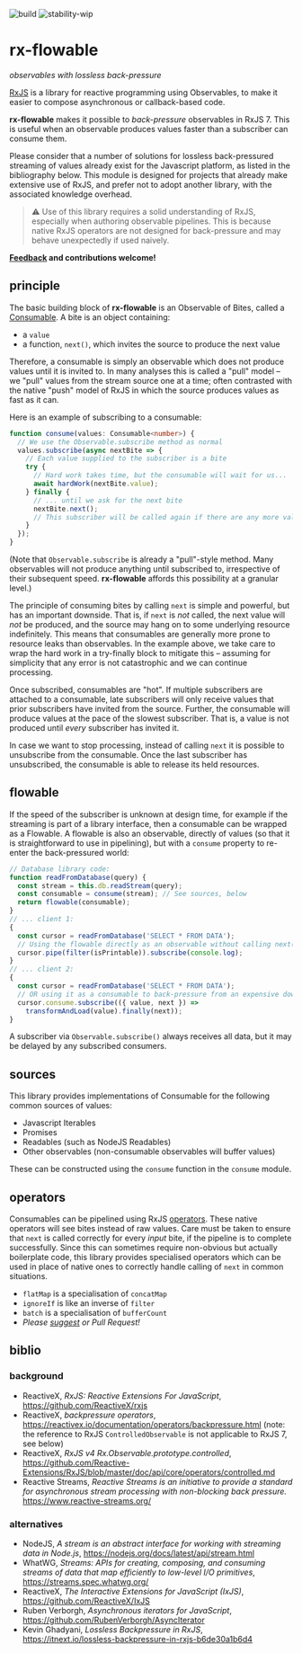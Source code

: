 ![build](https://github.com/gsvarovsky/rx-flowable/actions/workflows/node.js.yml/badge.svg)
![stability-wip](https://img.shields.io/badge/stability-work_in_progress-lightgrey.svg)

# rx-flowable

_observables with lossless back-pressure_

[RxJS](https://rxjs.dev/) is a library for reactive programming using Observables, to make it easier to compose asynchronous or callback-based code.
 
**rx-flowable** makes it possible to _back-pressure_ observables in RxJS 7. This is useful when an observable produces values faster than a subscriber can consume them.

Please consider that a number of solutions for lossless back-pressured streaming of values already exist for the Javascript platform, as listed in the bibliography below. This module is designed for projects that already make extensive use of RxJS, and prefer not to adopt another library, with the associated knowledge overhead.

> ⚠️ Use of this library requires a solid understanding of RxJS, especially when authoring observable pipelines. This is because native RxJS operators are not designed for back-pressure and may behave unexpectedly if used naively.

**[Feedback](https://github.com/gsvarovsky/rx-flowable/issues) and contributions welcome!**

## principle

The basic building block of **rx-flowable** is an Observable of Bites, called a [Consumable](src/index.ts). A bite is an object containing:
- a `value`
- a function, `next()`, which invites the source to produce the next value

Therefore, a consumable is simply an observable which does not produce values until it is invited to. In many analyses this is called a "pull" model – we "pull" values from the stream source one at a time; often contrasted with the native "push" model of RxJS in which the source produces values as fast as it can.

Here is an example of subscribing to a consumable:

```ts
function consume(values: Consumable<number>) {
  // We use the Observable.subscribe method as normal
  values.subscribe(async nextBite => {
    // Each value supplied to the subscriber is a bite
    try {
      // Hard work takes time, but the consumable will wait for us...
      await hardWork(nextBite.value);
    } finally {
      // ... until we ask for the next bite
      nextBite.next();
      // This subscriber will be called again if there are any more values
    }
  });
}
```

(Note that `Observable.subscribe` is already a "pull"-style method. Many observables will not produce anything until subscribed to, irrespective of their subsequent speed. **rx-flowable** affords this possibility at a granular level.)

The principle of consuming bites by calling `next` is simple and powerful, but has an important downside. That is, if `next` is _not_ called, the next value will _not_ be produced, and the source may hang on to some underlying resource indefinitely. This means that consumables are generally more prone to resource leaks than observables. In the example above, we take care to wrap the hard work in a try-finally block to mitigate this – assuming for simplicity that any error is not catastrophic and we can continue processing.

Once subscribed, consumables are "hot". If multiple subscribers are attached to a consumable, late subscribers will only receive values that prior subscribers have invited from the source. Further, the consumable will produce values at the pace of the slowest subscriber. That is, a value is not produced until _every_ subscriber has invited it.

In case we want to stop processing, instead of calling `next` it is possible to unsubscribe from the consumable. Once the last subscriber has unsubscribed, the consumable is able to release its held resources.

## flowable

If the speed of the subscriber is unknown at design time, for example if the streaming is part of a library interface, then a consumable can be wrapped as a Flowable. A flowable is also an observable, directly of values (so that it is straightforward to use in pipelining), but with a `consume` property to re-enter the back-pressured world:

```js
// Database library code:
function readFromDatabase(query) {
  const stream = this.db.readStream(query);
  const consumable = consume(stream); // See sources, below
  return flowable(consumable);
}
// ... client 1:
{
  const cursor = readFromDatabase('SELECT * FROM DATA');
  // Using the flowable directly as an observable without calling next()
  cursor.pipe(filter(isPrintable)).subscribe(console.log);
}
// ... client 2:
{
  const cursor = readFromDatabase('SELECT * FROM DATA');
  // OR using it as a consumable to back-pressure from an expensive downstream
  cursor.consume.subscribe(({ value, next }) =>
    transformAndLoad(value).finally(next));
}
```

A subscriber via `Observable.subscribe()` always receives all data, but it may be delayed by any subscribed consumers.

## sources

This library provides implementations of Consumable for the following common sources of values:

- Javascript Iterables
- Promises
- Readables (such as NodeJS Readables)
- Other observables (non-consumable observables will buffer values)

These can be constructed using the `consume` function in the `consume` module.

## operators

Consumables can be pipelined using RxJS [operators](https://rxjs.dev/guide/operators). These native operators will see bites instead of raw values. Care must be taken to ensure that `next` is called correctly for every _input_ bite, if the pipeline is to complete successfully. Since this can sometimes require non-obvious but actually boilerplate code, this library provides specialised operators which can be used in place of native ones to correctly handle calling of `next` in common situations.

- `flatMap` is a specialisation of `concatMap`
- `ignoreIf` is like an inverse of `filter` 
- `batch` is a specialisation of `bufferCount`
- _Please [suggest](https://github.com/gsvarovsky/rx-flowable/issues) or Pull Request!_

## biblio

### background

- ReactiveX, _RxJS: Reactive Extensions For JavaScript_, https://github.com/ReactiveX/rxjs
- ReactiveX, _backpressure operators_, https://reactivex.io/documentation/operators/backpressure.html (note: the reference to RxJS `ControlledObservable` is not applicable to RxJS 7, see below)
- ReactiveX, _RxJS v4 Rx.Observable.prototype.controlled_, https://github.com/Reactive-Extensions/RxJS/blob/master/doc/api/core/operators/controlled.md
- Reactive Streams, _Reactive Streams is an initiative to provide a standard for asynchronous stream processing with non-blocking back pressure._ https://www.reactive-streams.org/

### alternatives

- NodeJS, _A stream is an abstract interface for working with streaming data in Node.js_, https://nodejs.org/docs/latest/api/stream.html
- WhatWG, _Streams: APIs for creating, composing, and consuming streams of data that map efficiently to low-level I/O primitives_, https://streams.spec.whatwg.org/
- ReactiveX, _The Interactive Extensions for JavaScript (IxJS)_, https://github.com/ReactiveX/IxJS
- Ruben Verborgh, _Asynchronous iterators for JavaScript_, https://github.com/RubenVerborgh/AsyncIterator
- Kevin Ghadyani, _Lossless Backpressure in RxJS_, https://itnext.io/lossless-backpressure-in-rxjs-b6de30a1b6d4
